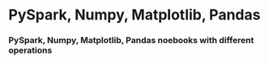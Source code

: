 # PySpark, Numpy, Matplotlib, Pandas
### PySpark, Numpy, Matplotlib, Pandas noebooks with different operations
